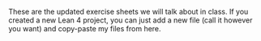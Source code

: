 These are the updated exercise sheets we will talk about in class. If you created a new Lean 4 project, you can just add a new file (call it however you want) and copy-paste my files from here.
